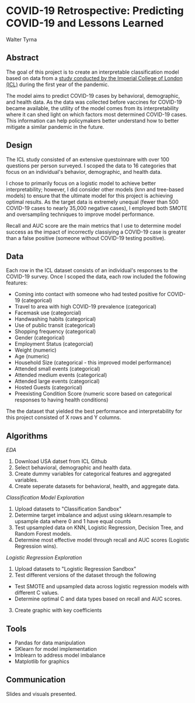 # COVID-19 Retrospective: Predicting COVID-19 and Lessons Learned
Walter Tyrna

## Abstract
The goal of this project is to create an interpretable classification model based on data from a [study conducted by the Imperial College of London (ICL)](https://github.com/YouGov-Data/covid-19-tracker) during the first year of the pandemic.

The model aims to predict COVID-19 cases by behavioral, demographic, and health data. As the data was collected before vaccines for COVID-19 became available, the utility of the model comes from its interpretability where it can shed light on which factors most determined COVID-19 cases. This information can help policymakers better understand how to better mitigate a similar pandemic in the future. 

## Design
The ICL study consisted of an extensive questoinnare with over 100 questions per person surveyed. I scoped the data to 16 categories that focus on an individual's behavior, demographic, and health data. 

I chose to primarily focus on a logistic model to achieve better interpretability; however, I did consider other models (knn and tree-based models) to ensure that the ultimate model for this project is achieving optimal results. As the target data is extremely unequal (fewer than 500 COVID-19 cases to nearly 35,000 negative cases), I employed both SMOTE and oversampling techniques to improve model performance. 

Recall and AUC score are the main metrics that I use to determine model success as the impact of incorrectly classiying a COVID-19 case is greater than a false positive (someone without COVID-19 testing positive). 

## Data
Each row in the ICL dataset consists of an individual's responses to the COVID-19 survey. Once I scoped the data, each row included the following features:

- Coming into contact with someone who had tested positive for COVID-19 (categorical)
- Travel to area with high COVID-19 prevalence (categorical)
- Facemask use (categorcial)
- Handwashing habits (categorical)
- Use of public transit (categorical)
- Shopping frequency (categorical)
- Gender (categorical)
- Employment Status (categorcial)
- Weight (numeric)
- Age (numeric)
- Household Size (categorical - this improved model performance)
- Attended small events (categorical)
- Attended medium events (categorical)
- Attended large events (categorical)
- Hosted Guests (categorical)
- Preexisting Condition Score (numeric score based on categorical responses to having health conditions)

The the dataset that yielded the best performance and interpretability for this project consisted of X rows and Y columns. 

## Algorithms
*EDA*
1. Download USA datset from ICL Github
2. Select behavioral, demographic and health data. 
3. Create dummy variables for categorical features and aggregated variables.
4. Create seperate datasets for behavioral, health, and aggregate data. 

*Classification Model Exploration*
1. Upload datasets to "Classification Sandbox"
2. Determine target imbalance and adjust using sklearn.resample to upsample data where 0 and 1 have equal counts
3. Test upsampled data on KNN, Logistic Regression, Decision Tree, and Random Forest models.
4. Determine most effective model through recall and AUC scores (Logistic Regression wins).

*Logistic Regression Exploration*
1. Upload datasets to "Logistic Regression Sandbox"
2. Test different versions of the dataset through the following
- Test SMOTE and upsampled data across logistic regression models with different C values.
- Determine optimal C and data types based on recall and AUC scores.
3. Create graphic with key coefficients


## Tools
- Pandas for data manipulation
- SKlearn for model implementation
- Imblearn to address model imbalance
- Matplotlib for graphics

## Communication
Slides and visuals presented.
